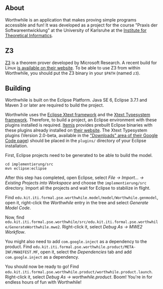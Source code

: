 ## About

Worthwhile is an application that makes proving simple programs accessible and fun! It was developed as a project for the course "Praxis der Softwareentwicklung" at the University of Karlsruhe at the [Institute for Theoretical Informatics](http://formal.iti.kit.edu).

## Z3

[Z3](http://research.microsoft.com/en-us/um/redmond/projects/z3/) is a theorem prover developed by Microsoft Research. A recent build for Linux [is available on their website](http://research.microsoft.com/en-us/um/redmond/projects/z3/download.html). To be able to use Z3 from within Worthwhile, you should put the Z3 binary in your `$PATH` (named `z3`).

## Building
Worthwhile is built on the Eclipse Platform. Java SE 6, Eclipse 3.7.1 and Maven 3 or later are required to build the project.

Worthwhile uses the [Eclipse Xtext framework](http://www.eclipse.org/Xtext/) and the [Xtext Typesystem framework](http://code.google.com/a/eclipselabs.org/p/xtext-typesystem/). Therefore, to build a project, an Eclipse environment with these plugins installed is required. [Itemis](http://www.itemis.de/) provides prebuilt Eclipse binaries with these plugins already installed on [their website](http://www.itemis.de/). The Xtext Typesystem plugins (Version 2.0-beta, available in the ["Downloads" area of their Google Code page](http://code.google.com/a/eclipselabs.org/p/xtext-typesystem/downloads/list)) should be placed in the `plugins/` directory of your Eclipse installation.

First, Eclipse projects need to be generated to be able to build the model.

	cd implementierung/src
	mvn eclipse:eclipse

After this step has completed, open Eclipse, select *File → Import... → Existing Projects into Workspace* and choose the `implementierung/src` directory. Import all the projects and wait for Eclipse to stabilize in flight.

Find `edu.kit.iti.formal.pse.worthwhile.model/model/Worthwhile.genmodel`, open it, right-click the *Worthwhile* entry in the tree and select *Generate Model Code*.

Now, find `edu.kit.iti.formal.pse.worthwhile/src/edu.kit.iti.formal.pse.worthwhile/GenerateWorthwhile.mwe2`. Right-click it, select *Debug As → MWE2 Workflow*.

You might also need to add `com.google.inject` as a dependency to the product. Find `edu.kit.iti.formal.pse.worthwhile.product/META-INF/MANIFEST.MF`, open it, select the *Dependencies* tab and add `com.google.inject` as a dependency.

You should now be ready to go! Find `edu.kit.iti.formal.pse.worthwhile.product/worthwhile.product.launch`. Right-click it, select *Debug As → worthwhile.product*. Boom! You're in for endless hours of fun with Worthwhile!
